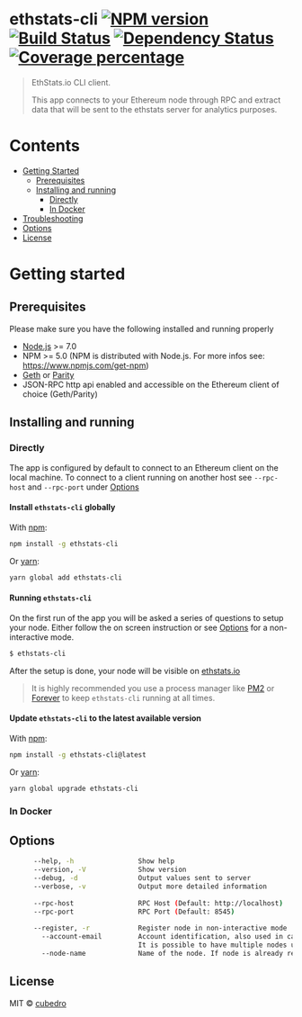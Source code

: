 # ethstats-cli [![NPM version][npm-image]][npm-url] [![Build Status][travis-image]][travis-url] [![Dependency Status][daviddm-image]][daviddm-url] [![Coverage percentage][coveralls-image]][coveralls-url]

> EthStats.io CLI client.  
>   
>
> This app connects to your Ethereum node through RPC and extract data that will be sent to the ethstats server for analytics purposes.

# Contents
  - [Getting Started](#getting-started)
    - [Prerequisites](#prerequisites)
    - [Installing and running](#installing-and-running)
      - [Directly](#directly)
      - [In Docker](#in-docker)
  - [Troubleshooting](#troubleshooting)
  - [Options](#options)
  - [License](#license)


# Getting started 

## Prerequisites 
Please make sure you have the following installed and running properly
- [Node.js](https://nodejs.org/en/download/) >= 7.0  
- NPM >= 5.0 (NPM is distributed with Node.js. For more infos see: https://www.npmjs.com/get-npm)
- [Geth](https://geth.ethereum.org/install/) or [Parity](https://wiki.parity.io/Setup)
- JSON-RPC http api enabled and accessible on the Ethereum client of choice (Geth/Parity)

## Installing and running

### Directly
The app is configured by default to connect to an Ethereum client on the local machine.
To connect to a client running on another host see `--rpc-host` and `--rpc-port` under [Options](#options) 

#### Install `ethstats-cli` globally

With [npm](https://www.npmjs.com):
```sh
npm install -g ethstats-cli
```

Or [yarn](https://yarnpkg.com):
```sh
yarn global add ethstats-cli
```


#### Running `ethstats-cli`
On the first run of the app you will be asked a series of questions to setup your node. 
Either follow the on screen instruction or see [Options](#options) for a non-interactive mode.
```sh
$ ethstats-cli
```
After the setup is done, your node will be visible on [ethstats.io](https://stage.ethstats.io/network-statistics)

> It is highly recommended you use a process manager like [PM2](http://pm2.keymetrics.io) or [Forever](https://github.com/foreverjs/forever) to keep `ethstats-cli` running at all times.

#### Update `ethstats-cli` to the latest available version

With [npm](https://www.npmjs.com):
```sh
npm install -g ethstats-cli@latest
```

Or [yarn](https://yarnpkg.com):
```sh
yarn global upgrade ethstats-cli
```

### In Docker


## Options

```sh
      --help, -h                Show help
      --version, -V             Show version
      --debug, -d               Output values sent to server
      --verbose, -v             Output more detailed information
      
      --rpc-host                RPC Host (Default: http://localhost)
      --rpc-port                RPC Port (Default: 8545)
      
      --register, -r            Register node in non-interactive mode
        --account-email         Account identification, also used in case of node/secret-key recovery
                                It is possible to have multiple nodes under the same account-email
        --node-name             Name of the node. If node is already registered, a unique 5 char hash will be appended.
```

## License

MIT © [cubedro]()

[npm-image]: https://badge.fury.io/js/ethstats-cli.svg
[npm-url]: https://npmjs.org/package/ethstats-cli
[travis-image]: https://travis-ci.org/EthStats/client-node.svg?branch=master
[travis-url]: https://travis-ci.org/EthStats/client-node
[daviddm-image]: https://david-dm.org/EthStats/client-node.svg?theme=shields.io
[daviddm-url]: https://david-dm.org/EthStats/client-node
[coveralls-image]: https://coveralls.io/repos/EthStats/client-node/badge.svg
[coveralls-url]: https://coveralls.io/r/EthStats/client-node
